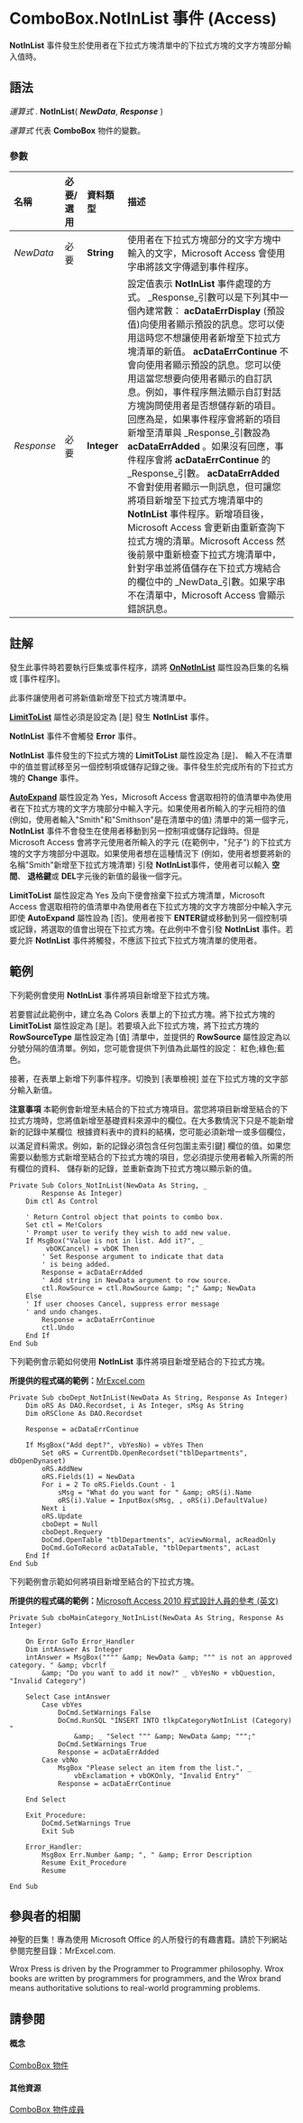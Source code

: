 
# ComboBox.NotInList 事件 (Access)

 **NotInList** 事件發生於使用者在下拉式方塊清單中的下拉式方塊的文字方塊部分輸入值時。
 


## 語法

*運算式* . **NotInList**( ***NewData***, ***Response*** )
 

 
*運算式* 代表 **ComboBox** 物件的變數。
 

 

### 參數



|**名稱**|**必要/選用**|**資料類型**|**描述**|
|:-----|:-----|:-----|:-----|
| _NewData_|必要|**String**|使用者在下拉式方塊部分的文字方塊中輸入的文字，Microsoft Access 會使用字串將該文字傳遞到事件程序。|
| _Response_|必要|**Integer**|設定值表示 **NotInList** 事件處理的方式。 _Response_引數可以是下列其中一個內建常數： **acDataErrDisplay** (預設值)向使用者顯示預設的訊息。您可以使用這時您不想讓使用者新增至下拉式方塊清單的新值。 **acDataErrContinue** 不會向使用者顯示預設的訊息。您可以使用這當您想要向使用者顯示的自訂訊息。例如，事件程序無法顯示自訂對話方塊詢問使用者是否想儲存新的項目。回應為是，如果事件程序會將新的項目新增至清單與 _Response_引數設為 **acDataErrAdded** 。如果沒有回應，事件程序會將 **acDataErrContinue** 的 _Response_引數。 **acDataErrAdded** 不會對使用者顯示一則訊息，但可讓您將項目新增至下拉式方塊清單中的 **NotInList** 事件程序。新增項目後，Microsoft Access 會更新由重新查詢下拉式方塊的清單。Microsoft Access 然後前景中重新檢查下拉式方塊清單中，針對字串並將值儲存在下拉式方塊結合的欄位中的 _NewData_引數。如果字串不在清單中，Microsoft Access 會顯示錯誤訊息。|

## 註解

發生此事件時若要執行巨集或事件程序，請將  **[OnNotInList](307e9f0c-6db7-b995-166b-060c697b9f6e.md)** 屬性設為巨集的名稱或 [事件程序]。
 

 
此事件讓使用者可將新值新增至下拉式方塊清單中。
 

 
 **[LimitToList](885ed814-6e04-b9f1-0acb-3ded28e00f93.md)** 屬性必須是設定為 [是] 發生 **NotInList** 事件。
 

 
 **NotInList** 事件不會觸發 **Error** 事件。
 

 
 **NotInList** 事件發生的下拉式方塊的 **LimitToList** 屬性設定為 [是]、 輸入不在清單中的值並嘗試移至另一個控制項或儲存記錄之後。事件發生於完成所有的下拉式方塊的 **Change** 事件。
 

 
 **[AutoExpand](0b3fabf8-4004-0868-3ddc-aef297514324.md)** 屬性設定為 Yes，Microsoft Access 會選取相符的值清單中為使用者在下拉式方塊的文字方塊部分中輸入字元。如果使用者所輸入的字元相符的值 (例如，使用者輸入"Smith"和"Smithson"是在清單中的值) 清單中的第一個字元， **NotInList** 事件不會發生在使用者移動到另一控制項或儲存記錄時。但是 Microsoft Access 會將字元使用者所輸入的字元 (在範例中，"兒子") 的下拉式方塊的文字方塊部分中選取。如果使用者想在這種情況下 (例如，使用者想要將新的名稱"Smith"新增至下拉式方塊清單) 引發 **NotInList**事件，使用者可以輸入 **空間**、 **退格鍵**或 **DEL**字元後的新值的最後一個字元。
 

 
 **LimitToList** 屬性設定為 Yes 及向下便會捨棄下拉式方塊清單，Microsoft Access 會選取相符的值清單中為使用者在下拉式方塊的文字方塊部分中輸入字元即使 **AutoExpand** 屬性設為 [否]。使用者按下 **ENTER**鍵或移動到另一個控制項或記錄，將選取的值會出現在下拉式方塊。在此例中不會引發 **NotInList** 事件。若要允許 **NotInList** 事件將觸發，不應該下拉式下拉式方塊清單的使用者。
 

 

## 範例

下列範例會使用  **NotInList** 事件將項目新增至下拉式方塊。
 

 
若要嘗試此範例中，建立名為 Colors 表單上的下拉式方塊。將下拉式方塊的 **LimitToList** 屬性設定為 [是]。若要填入此下拉式方塊，將下拉式方塊的 **RowSourceType** 屬性設定為 [值] 清單中，並提供的 **RowSource** 屬性設定為以分號分隔的值清單。例如，您可能會提供下列值為此屬性的設定： 紅色;綠色;藍色。
 

 
接著，在表單上新增下列事件程序。切換到 [表單檢視] 並在下拉式方塊的文字部分輸入新值。
 

 

 **注意事項**  本範例會新增至未結合的下拉式方塊項目。當您將項目新增至結合的下拉式方塊時，您將值新增至基礎資料來源中的欄位。在大多數情況下只是不能新增新的記錄中某欄位  根據資料表中的資料的結構，您可能必須新增一或多個欄位，以滿足資料需求。例如，新的記錄必須包含任何包圍主索引鍵] 欄位的值。如果您需要以動態方式新增至結合的下拉式方塊的項目，您必須提示使用者輸入所需的所有欄位的資料、 儲存新的記錄，並重新查詢下拉式方塊以顯示新的值。
 




```
Private Sub Colors_NotInList(NewData As String, _ 
        Response As Integer) 
    Dim ctl As Control 
     
    ' Return Control object that points to combo box. 
    Set ctl = Me!Colors 
    ' Prompt user to verify they wish to add new value. 
    If MsgBox("Value is not in list. Add it?", _ 
         vbOKCancel) = vbOK Then 
        ' Set Response argument to indicate that data 
        ' is being added. 
        Response = acDataErrAdded 
        ' Add string in NewData argument to row source. 
        ctl.RowSource = ctl.RowSource &amp; ";" &amp; NewData 
    Else 
    ' If user chooses Cancel, suppress error message 
    ' and undo changes. 
        Response = acDataErrContinue 
        ctl.Undo 
    End If 
End Sub
```


 

 
下列範例會示範如何使用 **NotInList** 事件將項目新增至結合的下拉式方塊。
 

 
 **所提供的程式碼的範例：**[MrExcel.com](http://www.mrexcel.com/)
 

 



```
Private Sub cboDept_NotInList(NewData As String, Response As Integer)
    Dim oRS As DAO.Recordset, i As Integer, sMsg As String
    Dim oRSClone As DAO.Recordset

    Response = acDataErrContinue

    If MsgBox("Add dept?", vbYesNo) = vbYes Then
        Set oRS = CurrentDb.OpenRecordset("tblDepartments", dbOpenDynaset)
        oRS.AddNew
        oRS.Fields(1) = NewData
        For i = 2 To oRS.Fields.Count - 1
            sMsg = "What do you want for " &amp; oRS(i).Name
            oRS(i).Value = InputBox(sMsg, , oRS(i).DefaultValue)
        Next i
        oRS.Update
        cboDept = Null
        cboDept.Requery
        DoCmd.OpenTable "tblDepartments", acViewNormal, acReadOnly
        DoCmd.GoToRecord acDataTable, "tblDepartments", acLast
    End If
End Sub
```

下列範例會示範如何將項目新增至結合的下拉式方塊。
 

 
 **所提供的程式碼的範例：**[Microsoft Access 2010 程式設計人員的參考 (英文)](http://www.wrox.com/WileyCDA/WroxTitle/Access-2010-Programmer-s-Reference.productCd-0470591668.mdl)
 

 



```
Private Sub cboMainCategory_NotInList(NewData As String, Response As Integer)

    On Error GoTo Error_Handler
    Dim intAnswer As Integer
    intAnswer = MsgBox("""" &amp; NewData &amp; """ is not an approved category. " &amp; vbcrlf _
        &amp; "Do you want to add it now?" _ vbYesNo + vbQuestion, "Invalid Category")

    Select Case intAnswer
        Case vbYes
            DoCmd.SetWarnings False
            DoCmd.RunSQL "INSERT INTO tlkpCategoryNotInList (Category) "
                &amp; _ "Select """ &amp; NewData &amp; """;"
            DoCmd.SetWarnings True
            Response = acDataErrAdded
        Case vbNo
            MsgBox "Please select an item from the list.", _
                vbExclamation + vbOKOnly, "Invalid Entry"
            Response = acDataErrContinue

    End Select

    Exit_Procedure:
        DoCmd.SetWarnings True
        Exit Sub

    Error_Handler:
        MsgBox Err.Number &amp; ", " &amp; Error Description
        Resume Exit_Procedure
        Resume

End Sub
```


## 參與者的相關
<a name="AboutContributors"> </a>

神聖的巨集！專為使用 Microsoft Office 的人所發行的有趣書籍。請於下列網站參閱完整目錄：MrExcel.com.
 

 
Wrox Press is driven by the Programmer to Programmer philosophy. Wrox books are written by programmers for programmers, and the Wrox brand means authoritative solutions to real-world programming problems.
 

 

## 請參閱
<a name="AboutContributors"> </a>


#### 概念


 
[ComboBox 物件](1cf508d5-023e-eb38-3991-71e82b2a4e7e.md)
#### 其他資源


 
[ComboBox 物件成員](d0d83ca3-3698-295e-5335-7d0816557d6b.md)